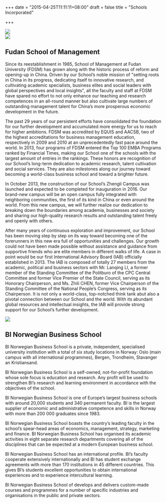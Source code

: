 +++
date = "2015-04-25T11:11:11+08:00"
draft = false
title = "Schools Incorporated"

+++
<div class='col-sm-8'>
  <div style="display:none" class="page-header page-header-with-icon">
    <i class="fa fa-info-circle"></i>
    <h2>The Best Of Both</h2>
  </div>
  <img src="http://greatcarrot.com/fudan/images/start.jpg" class="responsive">
</div>
<div class='col-sm-8'>
  <div class='text-boxes'>
    <div class='row text-box'>
      <div class='col-lg-6 col-md-12'>
        <img src="http://greatcarrot.com/fudan/images/logo_2.png" class="responsive">
        <h2 class="title">Fudan School of Management</h2>
        <p>Since its reestablishment in 1985, School of Management at Fudan University (FDSM) has grown along with the historic process of reform and opening-up in China. Driven by our School’s noble mission of "setting roots in China in its progress, dedicating itself to innovative research, and cultivating academic specialists, business elites and social leaders with global perspectives and local insights", all the faculty and staff at FDSM have spared no effort to not only enhance our teaching and research competences in an all-round manner but also cultivate large numbers of outstanding management talent for China’s more prosperous economic development in the future.</p>
        <p>The past 29 years of our persistent efforts have consolidated the foundation for our further development and accumulated more energy for us to reach for higher ambitions. FDSM was accredited by EQUIS and AACSB, two of the highest accreditations for business management education, respectively in 2009 and 2010 at an unprecedentedly fast pace around the world. In 2013, four programs of FDSM entered the Top 100 EMBA Programs ranked by Financial Times, making our School one of the schools with the largest amount of entries in the rankings. These honors are recognition of our School’s long-term dedication to academic research, talent cultivation and social services. They are also milestones along our journey toward becoming a world-class business school and toward a brighter future.</p>
        <p>In October 2013, the construction of our School’s Zhengli Campus was launched and expected to be completed for inauguration in 2016. Our brand-new campus will be an open campus fully integrated with neighboring communities, the first of its kind in China or even around the world. From this new campus, we will further realize our dedication to breaking down the boundaries among academia, businesses and society and sharing our high-quality research results and outstanding talent freely and openly with others.</p>
        <p>After many years of continuous exploration and improvement, our School has been moving step by step on its way toward becoming one of the forerunners in this new era full of opportunities and challenges. Our growth could not have been made possible without assistance and guidance from supportive friends who are elite members in different walks of life. A case in point would be our first International Advisory Board (IAB) officially established in 2013. The IAB is composed of totally 27 members from the academic, political and business sectors with Mr. Lanqing LI, a former member of the Standing Committee of the Politburo of the CPC Central Committee and former Vice Premier of the State Council, serving as its Honorary Chairperson, and Ms. Zhili CHEN, former Vice Chairperson of the Standing Committee of the National People’s Congress, serving as its Chairperson. It is not only a world-class, top-notched think tank abut also a pivotal connection between our School and the world. With its abundant global resources and intellectual insights, the IAB will provide strong support for our School’s further development.</p>
      </div>
      <div class='col-lg-6 col-md-12'>
        <img src="http://greatcarrot.com/fudan/images/logo_1.png" class="responsive">
        <h2 class="title">BI Norwegian Business School</h2>
        <p>BI Norwegian Business School is a private, independent, specialised university institution with a total of six study locations in Norway: Oslo (main campus with all international programmes), Bergen, Trondheim, Stavanger an Kristiansand.</p>
        <p>BI Norwegian Business School is a self-owned, not-for-profit foundation whose sole focus is education and research. Any profit will be used to strengthen BI’s research and learning environment in accordance with the objectives of the school.</p>
        <p>BI Norwegian Business School is one of Europe’s largest business schools with around 20,000 students and 340 permanent faculty. BI is the largest supplier of economic and administrative competence and skills in Norway with more than 200 000 graduates since 1983.</p>
        <p>BI Norwegian Business School boasts the country’s leading faculty in the school’s spear-head areas of economics, management, strategy, marketing and finance. BI Norwegian Business School has organised its academic activities in eight separate research departments covering all of the disciplines that can be expected at a modern European business school.</p>
        <p>BI Norwegian Business School has an international profile. BI’s faculty cooperate extensively internationally and BI has student exchange agreements with more than 170 institutions in 45 different countries. This gives BI’s students excellent opportunities to obtain international experiences and to experience intercultural learning.</p>
        <p>BI Norwegian Business School of develops and delivers custom-made courses and programmes for a number of specific industries and organisations in the public and private sectors.</p>
      </div>
    </div>
  </div>
</div>
